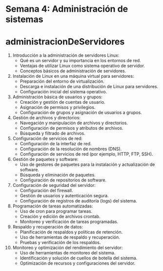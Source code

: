 # **Semana 4: Administración de sistemas**
# administracionDeServidores

1. Introducción a la administración de servidores Linux:
    - Qué es un servidor y su importancia en los entornos de red.
    - Ventajas de utilizar Linux como sistema operativo de servidor.
    - Conceptos básicos de administración de servidores.
2. Instalación de Linux en una máquina virtual para servidores:
    - Preparación del entorno de virtualización.
    - Descarga e instalación de una distribución de Linux para servidores.
    - Configuración inicial del sistema operativo.
3. Administración básica de usuarios y grupos:
    - Creación y gestión de cuentas de usuario.
    - Asignación de permisos y privilegios.
    - Configuración de grupos y asignación de usuarios a grupos.
4. Gestión de archivos y directorios:
    - Navegación y manipulación de archivos y directorios.
    - Configuración de permisos y atributos de archivos.
    - Búsqueda y filtrado de archivos.
5. Configuración de servicios de red:
    - Configuración de la interfaz de red.
    - Configuración de la resolución de nombres (DNS).
    - Configuración de servicios de red (por ejemplo, HTTP, FTP, SSH).
6. Gestión de paquetes y software:
    - Uso de gestores de paquetes para la instalación y actualización de software.
    - Búsqueda y eliminación de paquetes.
    - Configuración de repositorios de software.
7. Configuración de seguridad del servidor:
    - Configuración del firewall.
    - Gestión de usuarios y autenticación segura.
    - Configuración de registros de auditoría (logs) del sistema.
8. Programación de tareas automatizadas:
    - Uso de cron para programar tareas.
    - Creación y edición de archivos crontab.
    - Monitoreo y verificación de tareas programadas.
9. Respaldo y recuperación de datos:
    - Planificación de respaldos y políticas de retención.
    - Uso de herramientas de respaldo y recuperación.
    - Pruebas y verificación de los respaldos.
10. Monitoreo y optimización del rendimiento del servidor:
    - Uso de herramientas de monitoreo del sistema.
    - Identificación y solución de cuellos de botella del sistema.
    - Optimización de recursos y configuraciones del servidor.
